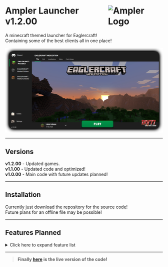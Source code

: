 # <img src=".github/assets/logo.png" alt="Ampler Logo" align="right" width="175px"> Ampler Launcher v1.2.00
 A minecraft themed launcher for Eaglercraft!<br>
 Containing some of the best clients all in one place!


<img src=".github/assets/launcher.png" alt="Launcher Photo"><br>

<hr>

 ## Versions
 __v1.2.00__ - Updated games.<br>
 __v1.1.00__ - Updated code and optimized!<br>
 __v1.0.00__ - Main code with future updates planned!

 <hr>

## Installation
 Currently just download the repository for the source code!<br>
 Future plans for an offline file may be possible!

<hr>

## Features Planned

<details>
<summary>Click here to expand feature list</summary>

- [x] Add Credits screen
- [ ] Add Settings screen
- [x] Rewrite some of the css and js
- [ ] Organize code, and add comments
- [ ] Add a customizable launcher selector
- [ ] Add the servers screen
- [ ] Fix display errors
- [ ] Offline launcher download?
- [ ] Implement top bar options
</details>

<hr>

>__Finally [here](https://irv77.github.io/AmplerLauncher/) is the live version of the code!__
